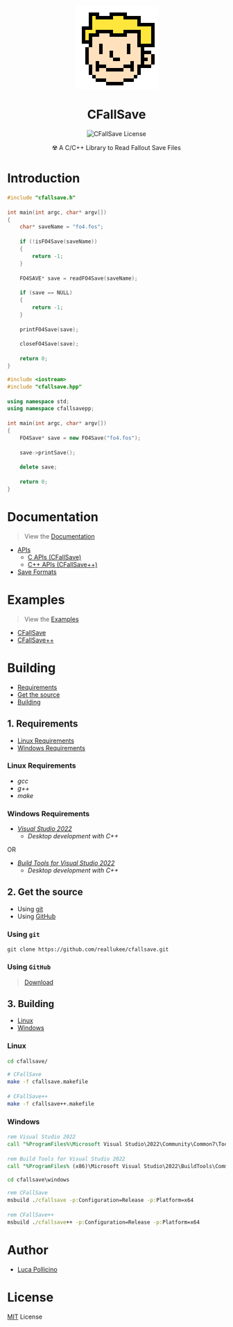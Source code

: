 <div align="center">

![Logo 192x192](./assets/logo_192x192.gif)

# CFallSave

![CFallSave License](https://img.shields.io/github/license/reallukee/cfallsave?style=flat&label=License)

☢️ A C/C++ Library to Read Fallout Save Files

</div>



# Introduction

```c
#include "cfallsave.h"

int main(int argc, char* argv[])
{
    char* saveName = "fo4.fos";

    if (!isFO4Save(saveName))
    {
        return -1;
    }

    FO4SAVE* save = readFO4Save(saveName);

    if (save == NULL)
    {
        return -1;
    }

    printFO4Save(save);

    closeFO4Save(save);

    return 0;
}
```

```cpp
#include <iostream>
#include "cfallsave.hpp"

using namespace std;
using namespace cfallsavepp;

int main(int argc, char* argv[])
{
    FO4Save* save = new FO4Save("fo4.fos");

    save->printSave();

    delete save;

    return 0;
}
```



# Documentation

> View the [Documentation](./DOCS.md)

* [APIs](./DOCS.md#apis)
  * [C APIs (CFallSave)](./DOCS.md#c-apis-cfallsave)
  * [C++ APIs (CFallSave++)](./DOCS.md#c-apis-cfallsave-1)
* [Save Formats](./DOCS.md#save-formats)



# Examples

> View the [Examples](./EXAMPLES.md)

* [CFallSave](./EXAMPLES.md#cfallsave)
* [CFallSave++](./EXAMPLES.md#cfallsave-1)



# Building

* [Requirements](#1-requirements)
* [Get the source](#2-get-the-source)
* [Building](#3-building)



## 1. Requirements

- [Linux Requirements](#linux-requirements)
- [Windows Requirements](#windows-requirements)



### Linux Requirements

* *gcc*
* *g++*
* *make*

### Windows Requirements

* [*Visual Studio 2022*]()
    * *Desktop development with C++*

OR

* [*Build Tools for Visual Studio 2022*]()
    * *Desktop development with C++*



## 2. Get the source

* Using [git](#using-git)
* Using [GitHub](#using-github)

### Using `git`

```git
git clone https://github.com/reallukee/cfallsave.git
```

### Using `GitHub`

> [Download](https://github.com/reallukee/cfallsave/archive/refs/heads/main.zip)



## 3. Building

* [Linux](#linux)
* [Windows](#windows)



### Linux

```bash
cd cfallsave/
```

```bash
# CFallSave
make -f cfallsave.makefile

# CFallSave++
make -f cfallsave++.makefile
```

### Windows

```cmd
rem Visual Studio 2022
call "%ProgramFiles%\Microsoft Visual Studio\2022\Community\Common7\Tools\vsdevcmd"

rem Build Tools for Visual Studio 2022
call "%ProgramFiles% (x86)\Microsoft Visual Studio\2022\BuildTools\Common7\Tools\vsdevcmd"
```

```cmd
cd cfallsave\windows
```

```cmd
rem CFallSave
msbuild ./cfallsave -p:Configuration=Release -p:Platform=x64

rem CFallSave++
msbuild ./cfallsave++ -p:Configuration=Release -p:Platform=x64
```



# Author

* [Luca Pollicino](https://github.com/reallukee)



# License

[MIT](./LICENSE) License
